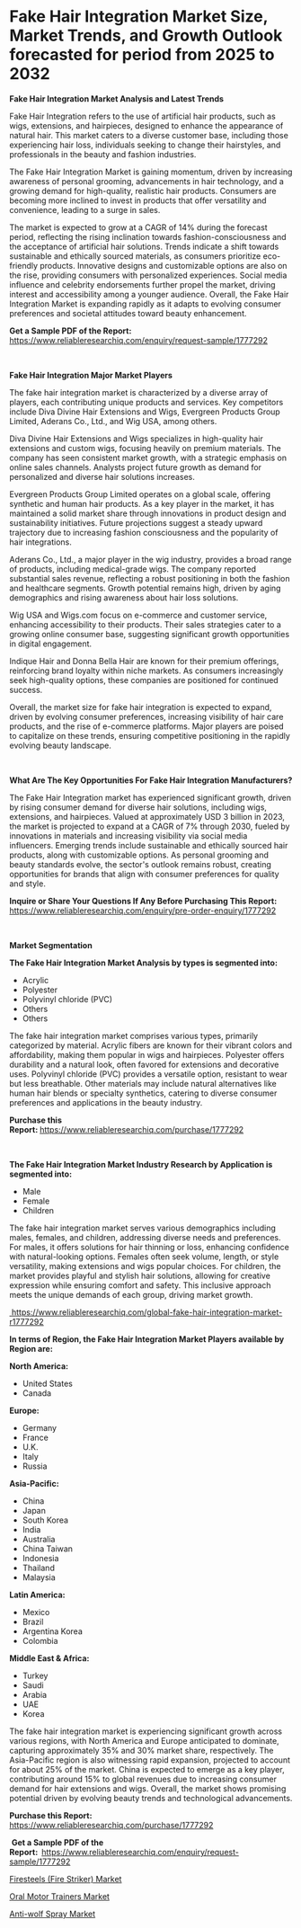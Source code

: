 <p><h1>Fake Hair Integration Market Size, Market Trends, and Growth Outlook forecasted for period from 2025 to 2032</h1></p><p><strong>Fake Hair Integration Market Analysis and Latest Trends</strong></p>
<p><p>Fake Hair Integration refers to the use of artificial hair products, such as wigs, extensions, and hairpieces, designed to enhance the appearance of natural hair. This market caters to a diverse customer base, including those experiencing hair loss, individuals seeking to change their hairstyles, and professionals in the beauty and fashion industries. </p><p>The Fake Hair Integration Market is gaining momentum, driven by increasing awareness of personal grooming, advancements in hair technology, and a growing demand for high-quality, realistic hair products. Consumers are becoming more inclined to invest in products that offer versatility and convenience, leading to a surge in sales. </p><p>The market is expected to grow at a CAGR of 14% during the forecast period, reflecting the rising inclination towards fashion-consciousness and the acceptance of artificial hair solutions. Trends indicate a shift towards sustainable and ethically sourced materials, as consumers prioritize eco-friendly products. Innovative designs and customizable options are also on the rise, providing consumers with personalized experiences. Social media influence and celebrity endorsements further propel the market, driving interest and accessibility among a younger audience. Overall, the Fake Hair Integration Market is expanding rapidly as it adapts to evolving consumer preferences and societal attitudes toward beauty enhancement.</p></p>
<p><strong>Get a Sample PDF of the Report:&nbsp;</strong> <a href="https://www.reliableresearchiq.com/enquiry/request-sample/1777292?utm_campaign=973&utm_medium=2&utm_source=Github&utm_content=ia&utm_term=09022025&utm_id=fake-hair-integration">https://www.reliableresearchiq.com/enquiry/request-sample/1777292</a></p>
<p>&nbsp;</p>
<p><strong>Fake Hair Integration Major Market Players</strong></p>
<p><p>The fake hair integration market is characterized by a diverse array of players, each contributing unique products and services. Key competitors include Diva Divine Hair Extensions and Wigs, Evergreen Products Group Limited, Aderans Co., Ltd., and Wig USA, among others.</p><p>Diva Divine Hair Extensions and Wigs specializes in high-quality hair extensions and custom wigs, focusing heavily on premium materials. The company has seen consistent market growth, with a strategic emphasis on online sales channels. Analysts project future growth as demand for personalized and diverse hair solutions increases.</p><p>Evergreen Products Group Limited operates on a global scale, offering synthetic and human hair products. As a key player in the market, it has maintained a solid market share through innovations in product design and sustainability initiatives. Future projections suggest a steady upward trajectory due to increasing fashion consciousness and the popularity of hair integrations.</p><p>Aderans Co., Ltd., a major player in the wig industry, provides a broad range of products, including medical-grade wigs. The company reported substantial sales revenue, reflecting a robust positioning in both the fashion and healthcare segments. Growth potential remains high, driven by aging demographics and rising awareness about hair loss solutions.</p><p>Wig USA and Wigs.com focus on e-commerce and customer service, enhancing accessibility to their products. Their sales strategies cater to a growing online consumer base, suggesting significant growth opportunities in digital engagement.</p><p>Indique Hair and Donna Bella Hair are known for their premium offerings, reinforcing brand loyalty within niche markets. As consumers increasingly seek high-quality options, these companies are positioned for continued success.</p><p>Overall, the market size for fake hair integration is expected to expand, driven by evolving consumer preferences, increasing visibility of hair care products, and the rise of e-commerce platforms. Major players are poised to capitalize on these trends, ensuring competitive positioning in the rapidly evolving beauty landscape.</p></p>
<p>&nbsp;</p>
<p><strong>What Are The Key Opportunities For Fake Hair Integration Manufacturers?</strong></p>
<p><p>The Fake Hair Integration market has experienced significant growth, driven by rising consumer demand for diverse hair solutions, including wigs, extensions, and hairpieces. Valued at approximately USD 3 billion in 2023, the market is projected to expand at a CAGR of 7% through 2030, fueled by innovations in materials and increasing visibility via social media influencers. Emerging trends include sustainable and ethically sourced hair products, along with customizable options. As personal grooming and beauty standards evolve, the sector's outlook remains robust, creating opportunities for brands that align with consumer preferences for quality and style.</p></p>
<p><strong>Inquire or Share Your Questions If Any Before Purchasing This Report:</strong> <a href="https://www.reliableresearchiq.com/enquiry/pre-order-enquiry/1777292?utm_campaign=973&utm_medium=2&utm_source=Github&utm_content=ia&utm_term=09022025&utm_id=fake-hair-integration">https://www.reliableresearchiq.com/enquiry/pre-order-enquiry/1777292</a></p>
<p>&nbsp;</p>
<p><strong>Market Segmentation</strong></p>
<p><strong>The Fake Hair Integration Market Analysis by types is segmented into:</strong></p>
<p><ul><li>Acrylic</li><li>Polyester</li><li>Polyvinyl chloride (PVC)</li><li>Others</li><li>Others</li></ul></p>
<p><p>The fake hair integration market comprises various types, primarily categorized by material. Acrylic fibers are known for their vibrant colors and affordability, making them popular in wigs and hairpieces. Polyester offers durability and a natural look, often favored for extensions and decorative uses. Polyvinyl chloride (PVC) provides a versatile option, resistant to wear but less breathable. Other materials may include natural alternatives like human hair blends or specialty synthetics, catering to diverse consumer preferences and applications in the beauty industry.</p></p>
<p><strong>Purchase this Report:&nbsp;</strong><a href="https://www.reliableresearchiq.com/purchase/1777292?utm_campaign=973&utm_medium=2&utm_source=Github&utm_content=ia&utm_term=09022025&utm_id=fake-hair-integration">https://www.reliableresearchiq.com/purchase/1777292</a></p>
<p>&nbsp;</p>
<p><strong>The Fake Hair Integration Market Industry Research by Application is segmented into:</strong></p>
<p><ul><li>Male</li><li>Female</li><li>Children</li></ul></p>
<p><p>The fake hair integration market serves various demographics including males, females, and children, addressing diverse needs and preferences. For males, it offers solutions for hair thinning or loss, enhancing confidence with natural-looking options. Females often seek volume, length, or style versatility, making extensions and wigs popular choices. For children, the market provides playful and stylish hair solutions, allowing for creative expression while ensuring comfort and safety. This inclusive approach meets the unique demands of each group, driving market growth.</p></p>
<p><a href="https://www.reliableresearchiq.com/global-fake-hair-integration-market-r1777292?utm_campaign=973&utm_medium=2&utm_source=Github&utm_content=ia&utm_term=09022025&utm_id=fake-hair-integration">&nbsp;https://www.reliableresearchiq.com/global-fake-hair-integration-market-r1777292</a></p>
<p><strong>In terms of Region, the Fake Hair Integration Market Players available by Region are:</strong></p>
<p>
    <p> <strong> North America: </strong>
        <ul>
            <li>United States</li>
            <li>Canada</li>
        </ul>
        </p> 
    <p> <strong> Europe: </strong>
        <ul>
            <li>Germany</li>
            <li>France</li>
            <li>U.K.</li>
            <li>Italy</li>
            <li>Russia</li>
        </ul>
        </p> 
    <p> <strong> Asia-Pacific: </strong>
        <ul>
            <li>China</li>
            <li>Japan</li>
            <li>South Korea</li>
            <li>India</li>
            <li>Australia</li>
            <li>China Taiwan</li>
            <li>Indonesia</li>
            <li>Thailand</li>
            <li>Malaysia</li>
        </ul>
        </p> 
    <p> <strong> Latin America: </strong>
        <ul>
            <li>Mexico</li>
            <li>Brazil</li>
            <li>Argentina Korea</li>
            <li>Colombia</li>
        </ul>
        </p> 
    <p> <strong> Middle East & Africa: </strong>
        <ul>
            <li>Turkey</li>
            <li>Saudi</li>
            <li>Arabia</li>
            <li>UAE</li>
            <li>Korea</li>
        </ul>
    </p>
    </p>
<p><p>The fake hair integration market is experiencing significant growth across various regions, with North America and Europe anticipated to dominate, capturing approximately 35% and 30% market share, respectively. The Asia-Pacific region is also witnessing rapid expansion, projected to account for about 25% of the market. China is expected to emerge as a key player, contributing around 15% to global revenues due to increasing consumer demand for hair extensions and wigs. Overall, the market shows promising potential driven by evolving beauty trends and technological advancements.</p></p>
<p><strong>Purchase this Report: </strong><a href="https://www.reliableresearchiq.com/purchase/1777292?utm_campaign=973&utm_medium=2&utm_source=Github&utm_content=ia&utm_term=09022025&utm_id=fake-hair-integration">https://www.reliableresearchiq.com/purchase/1777292</a></p>
<p>&nbsp;<strong>Get a Sample PDF of the Report:&nbsp;&nbsp;</strong><a href="https://www.reliableresearchiq.com/enquiry/request-sample/1777292?utm_campaign=973&utm_medium=2&utm_source=Github&utm_content=ia&utm_term=09022025&utm_id=fake-hair-integration">https://www.reliableresearchiq.com/enquiry/request-sample/1777292</a></p>
<p><strong></strong></p>
<p><p><a href="https://github.com/ryanbell8967/Market-Research-Report-List-1/blob/main/firesteels-fire-striker-market.md?utm_campaign=973&utm_medium=2&utm_source=Github&utm_content=ia&utm_term=09022025&utm_id=fake-hair-integration">Firesteels (Fire Striker) Market</a></p><p><a href="https://github.com/yoshih12/Market-Research-Report-List-4/blob/main/oral-motor-trainers-market.md?utm_campaign=973&utm_medium=2&utm_source=Github&utm_content=ia&utm_term=09022025&utm_id=fake-hair-integration">Oral Motor Trainers Market</a></p><p><a href="https://github.com/gemburaunio/Market-Research-Report-List-1/blob/main/anti-wolf-spray-market.md?utm_campaign=973&utm_medium=2&utm_source=Github&utm_content=ia&utm_term=09022025&utm_id=fake-hair-integration">Anti-wolf Spray Market</a></p></p>